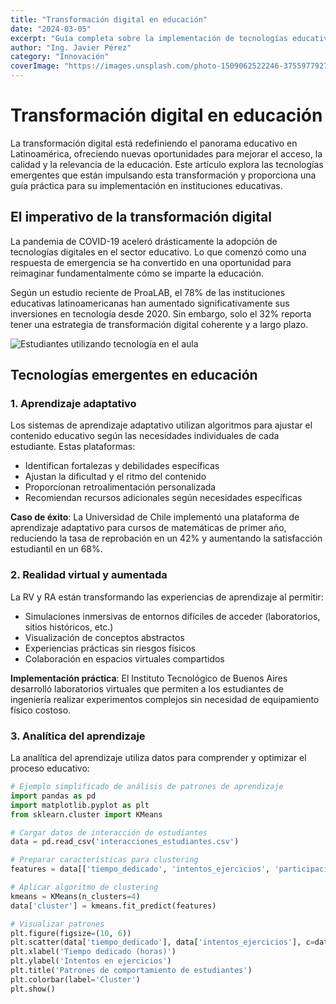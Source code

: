 ```yaml
---
title: "Transformación digital en educación"
date: "2024-03-05"
excerpt: "Guía completa sobre la implementación de tecnologías educativas emergentes en instituciones latinoamericanas."
author: "Ing. Javier Pérez"
category: "Innovación"
coverImage: "https://images.unsplash.com/photo-1509062522246-3755977927d7?q=80&w=1740&auto=format&fit=crop"
---
```


# Transformación digital en educación

La transformación digital está redefiniendo el panorama educativo en Latinoamérica, ofreciendo nuevas oportunidades para mejorar el acceso, la calidad y la relevancia de la educación. Este artículo explora las tecnologías emergentes que están impulsando esta transformación y proporciona una guía práctica para su implementación en instituciones educativas.

## El imperativo de la transformación digital

La pandemia de COVID-19 aceleró drásticamente la adopción de tecnologías digitales en el sector educativo. Lo que comenzó como una respuesta de emergencia se ha convertido en una oportunidad para reimaginar fundamentalmente cómo se imparte la educación.

Según un estudio reciente de ProaLAB, el 78% de las instituciones educativas latinoamericanas han aumentado significativamente sus inversiones en tecnología desde 2020. Sin embargo, solo el 32% reporta tener una estrategia de transformación digital coherente y a largo plazo.

![Estudiantes utilizando tecnología en el aula](https://images.unsplash.com/photo-1427504494785-3a9ca7044f45?q=80&w=1740&auto=format&fit=crop)

## Tecnologías emergentes en educación

### 1. Aprendizaje adaptativo

Los sistemas de aprendizaje adaptativo utilizan algoritmos para ajustar el contenido educativo según las necesidades individuales de cada estudiante. Estas plataformas:

- Identifican fortalezas y debilidades específicas
- Ajustan la dificultad y el ritmo del contenido
- Proporcionan retroalimentación personalizada
- Recomiendan recursos adicionales según necesidades específicas

**Caso de éxito**: La Universidad de Chile implementó una plataforma de aprendizaje adaptativo para cursos de matemáticas de primer año, reduciendo la tasa de reprobación en un 42% y aumentando la satisfacción estudiantil en un 68%.

### 2. Realidad virtual y aumentada

La RV y RA están transformando las experiencias de aprendizaje al permitir:

- Simulaciones inmersivas de entornos difíciles de acceder (laboratorios, sitios históricos, etc.)
- Visualización de conceptos abstractos
- Experiencias prácticas sin riesgos físicos
- Colaboración en espacios virtuales compartidos

**Implementación práctica**: El Instituto Tecnológico de Buenos Aires desarrolló laboratorios virtuales que permiten a los estudiantes de ingeniería realizar experimentos complejos sin necesidad de equipamiento físico costoso.

### 3. Analítica del aprendizaje

La analítica del aprendizaje utiliza datos para comprender y optimizar el proceso educativo:

```python
# Ejemplo simplificado de análisis de patrones de aprendizaje
import pandas as pd
import matplotlib.pyplot as plt
from sklearn.cluster import KMeans

# Cargar datos de interacción de estudiantes
data = pd.read_csv('interacciones_estudiantes.csv')

# Preparar características para clustering
features = data[['tiempo_dedicado', 'intentos_ejercicios', 'participacion_foros']]

# Aplicar algoritmo de clustering
kmeans = KMeans(n_clusters=4)
data['cluster'] = kmeans.fit_predict(features)

# Visualizar patrones
plt.figure(figsize=(10, 6))
plt.scatter(data['tiempo_dedicado'], data['intentos_ejercicios'], c=data['cluster'])
plt.xlabel('Tiempo dedicado (horas)')
plt.ylabel('Intentos en ejercicios')
plt.title('Patrones de comportamiento de estudiantes')
plt.colorbar(label='Cluster')
plt.show()

